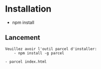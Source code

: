 # Installation
 - npm install
## Lancement
    Veuillez avoir l'outil parcel d'installer: 
        - npm install -g parcel
        
    - parcel index.html
